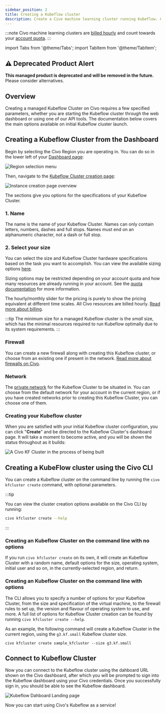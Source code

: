 ```yaml
---
sidebar_position: 2
title: Creating a Kubeflow cluster
description: Create a Civo machine learning cluster running Kubeflow. Choose from the options that suit your needs.
---
```


<head>
  <title>Creating a Kubeflow cluster | Civo Documentation</title>
</head>

:::note
Civo machine learning clusters are [billed hourly](../account/billing.md) and count towards your [account quota](../account/quota.md).
:::

import Tabs from '@theme/Tabs';
import TabItem from '@theme/TabItem';

## ⚠️ Deprecated Product Alert

**This managed product is deprecated and will be removed in the future.** Please consider alternatives.

## Overview

Creating a managed Kubeflow Cluster on Civo requires a few specified parameters, whether you are starting the Kubeflow cluster through the web dashboard or using one of our API tools. The documentation below covers the main options available on initial Kubeflow cluster launch.

<Tabs groupId="create-instance">

<TabItem value="dashboard" label="Dashboard">

## Creating a Kubeflow Cluster from the Dashboard

Begin by selecting the Civo Region you are operating in. You can do so in the lower left of your [Dashboard page](https://dashboard.civo.com):

![Region selection menu](images/region-select.png)

Then, navigate to the [Kubeflow Cluster creation page](https://dashboard.civo.com/kfclusters/new):

![Instance creation page overview](images/create-kf-cluster.png)

The sections give you options for the specifications of your Kubeflow Cluster.

### 1. Name

The name is the name of your Kubeflow Cluster. Names can only contain letters, numbers, dashes and full stops. Names must end on an alphanumeric character, not a dash or full stop.

### 2. Select your size

You can select the size and Kubeflow Cluster hardware specifications based on the task you want to accomplish. You can view the available sizing options [here](https://www.civo.com/pricing).

Sizing options may be restricted depending on your account quota and how many resources are already running in your account. See the [quota documentation](../account/quota.md) for more information.

The hourly/monthly slider for the pricing is purely to show the pricing equivalent at different time scales. All Civo resources are billed hourly. [Read more about billing](../account/billing.md).

:::tip
The minimum size for a managed Kubeflow cluster is the *small* size, which has the minimal resources required to run Kubeflow optimally due to its system requirements.
:::

### Firewall

You can create a new firewall along with creating this Kubeflow cluster, or choose from an existing one if present in the network. [Read more about firewalls on Civo](../networking/firewalls.md).

### Network

The [private network](../networking/private-networks.md) for the Kubeflow Cluster to be situated in. You can choose from the default network for your account in the current region, or if you have created networks prior to creating this Kubeflow Cluster, you can choose one of them.

### Creating your Kubeflow cluster

When you are satisfied with your initial Kubeflow cluster configuration, you can click "**Create**" and be directed to the Kubeflow Cluster's dashboard page. It will take a moment to become active, and you will be shown the status throughout as it builds:

![A Civo KF Cluster in the process of being built](images/kf-building.png)
</TabItem>

<TabItem value="cli" label="Civo CLI">

## Creating a KubeFlow cluster using the Civo CLI

You can create a Kubeflow cluster on the command line by running the `civo kfcluster create` command, with optional parameters.

:::tip

You can view the cluster creation options available on the Civo CLI by running:

```bash
civo kfcluster create --help
```

:::

### Creating an Kubeflow Cluster on the command line with no options

If you run `civo kfcluster create` on its own, it will create an Kubeflow Cluster with a random name, default options for the size, operating system, initial user and so on, in the currently-selected region, and return.

### Creating an Kubeflow Cluster on the command line with options

The CLI allows you to specify a number of options for your Kubeflow Cluster, from the size and specification of the virtual machine, to the firewall rules to set up, the version and flavour of operating system to use, and more. A full list of options for Kubeflow Cluster creation can be found by running `civo kfcluster create --help`.

As an example, the following command will create a Kubeflow Cluster in the current region, using the `g3.kf.small` Kubeflow cluster size.

```console
civo kfcluster create sample_kfcluster --size g3.kf.small
```

</TabItem>
</Tabs>

## Connect to Kubeflow Cluster

Now you can connect to the Kubeflow cluster using the dahboard URL shown on the Civo dashboard, after which you will be prompted to sign into the Kubeflow dashboard using your Civo credentials. Once you successfully sign in, you should be able to see the Kubeflow dashboard.

![Kubeflow Dahboard Landing page](images/dashboard.png)

Now you can start using Civo's Kubeflow as a service!